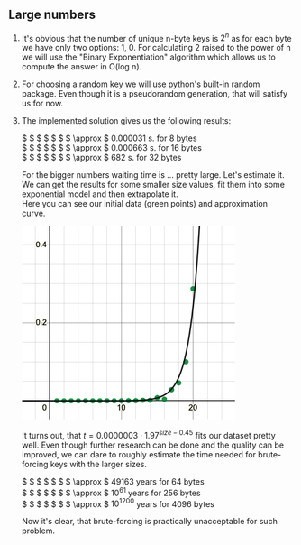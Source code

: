 ## Large numbers
1. It's obvious that the number of unique n-byte keys is $2^n$ as for each byte we have only two options: 1, 0. For calculating 2 raised to the power of n we will use the "Binary Exponentiation" algorithm which allows us to compute the answer in O(log n). 

2. For choosing a random key we will use python's built-in random package. Even though it is a pseudorandom generation, that will satisfy us for now.

3. The implemented solution gives us the following results: 

      $ $ $ $ $ $ $ \\approx $ 0.000031 s. for 8 bytes   
      $ $ $ $ $ $ $ \\approx $ 0.000663 s. for 16 bytes  
      $ $ $ $ $ $ $ \\approx $ 682 s. for 32 bytes  
   
   For the bigger numbers waiting time is ... pretty large. Let's estimate it. We can get the results for some smaller size values, fit them into some exponential model and then extrapolate it.  
   Here you can see our initial data (green points) and approximation curve.
   
   ![Alt text](https://github.com/rureirureirurei/DistributedLab-homework/blob/main/hw1/graph.png?raw=true)
   
   It turns out, that $t = 0.0000003⋅1.97^{size - 0.45}$ fits our dataset pretty well. Even though further research can be done and the quality can be improved, we can dare to roughly estimate the time needed for brute-forcing keys with the larger sizes. 
   
      $ $ $ $ $ $ $ \approx $ 49163 years for 64 bytes   
      $ $ $ $ $ $ $ \approx $ $10^{61}$ years for 256 bytes  
      $ $ $ $ $ $ $ \approx $ $10^{1200}$ years for 4096 bytes  

   Now it's clear, that brute-forcing is practically unacceptable for such problem.
